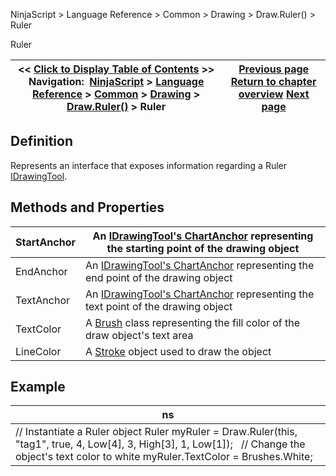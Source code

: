﻿
NinjaScript \> Language Reference \> Common \> Drawing \> Draw.Ruler() \> Ruler

Ruler

| \<\< [Click to Display Table of Contents](ruler.md) \>\> **Navigation:**     [NinjaScript](ninjascript-1.md) \> [Language Reference](language_reference_wip-1.md) \> [Common](common-1.md) \> [Drawing](drawing-1.md) \> [Draw.Ruler()](draw_ruler-1.md) \> Ruler | [Previous page](draw_ruler-1.md) [Return to chapter overview](draw_ruler-1.md) [Next page](draw_square-1.md) |
| --- | --- |
## Definition
Represents an interface that exposes information regarding a Ruler [IDrawingTool](idrawingtool-1.md).
 
## Methods and Properties

| StartAnchor | An [IDrawingTool's ChartAnchor](idrawingtool-1.htm#chartanchor) representing the starting point of the drawing object |
| --- | --- |
| EndAnchor | An [IDrawingTool's ChartAnchor](idrawingtool-1.htm#chartanchor) representing the end point of the drawing object |
| TextAnchor | An [IDrawingTool's ChartAnchor](idrawingtool-1.htm#chartanchor) representing the text point of the drawing object |
| TextColor | A [Brush](http://msdn.microsoft.com/en-us/library/system.windows.media.brush(v=vs.110).aspx) class representing the fill color of the draw object's text area |
| LineColor | A [Stroke](stroke_class-1.md) object used to draw the object |
## 
## 
## 
## Example

| ns |
| --- |
| // Instantiate a Ruler object Ruler myRuler \= Draw.Ruler(this, "tag1", true, 4, Low\[4], 3, High\[3], 1, Low\[1]);   // Change the object's text color to white myRuler.TextColor \= Brushes.White; |
